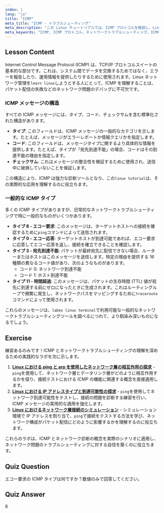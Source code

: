 ```yaml
---
index: 1
lang: "ja"
title: "ICMP"
meta_title: "ICMP - トラブルシューティング"
meta_description: "この Linux チュートリアルでは、ICMP プロトコルを解説し、Linux ネットワーキングを学ぶのに役立ちます。効果的なネットワークトラブルシューティングのために、ICMP メッセージタイプとコードを理解しましょう。"
meta_keywords: "ICMP, ICMP プロトコル，ネットワークトラブルシューティング，ICMP タイプ，Linux ネットワーキング，Linux 学習，Linux チュートリアル，labex linux, 初心者，ガイド"
---
```


## Lesson Content

Internet Control Message Protocol (ICMP) は、TCP/IP プロトコルスイートの基本的な部分です。これは、システム間でデータを交換するためではなく、エラーを報告したり、運用情報を提供したりするために使用されます。Linux ネットワーク管理を`learn linux`しようとする人にとって、ICMP を理解することは、パケット配信の失敗などのネットワーク問題のデバッグに不可欠です。

### ICMP メッセージの構造

すべての ICMP メッセージには、タイプ、コード、チェックサムを含む標準化された構造があります。

- **タイプ**: このフィールドは、ICMP メッセージの一般的なカテゴリを示します。たとえば、メッセージがエラーレポートか情報クエリかを指定します。
- **コード**: このフィールドは、メッセージタイプに関するより具体的な情報を提供します。たとえば、タイプが「宛先到達不能」の場合、コードはその到達不能の理由を指定します。
- **チェックサム**: これはメッセージの整合性を検証するために使用され、送信中に破損していないことを保証します。

この構造により、ICMP は強力な診断ツールとなり、この`linux tutorial`は、その実際的な応用を理解するのに役立ちます。

### 一般的な ICMP タイプ

多くの ICMP タイプがありますが、日常的なネットワークトラブルシューティングで特に一般的なものがいくつかあります。

- **タイプ 8 - エコー要求**: このメッセージは、ターゲットホストへの接続を確認するために`ping`コマンドによって送信されます。
- **タイプ 0 - エコー応答**: ターゲットホストが到達可能であれば、エコー要求に応答してエコー応答を返し、接続を確立できることを確認します。
- **タイプ 3 - 宛先到達不能**: パケットが最終宛先に配信できない場合、ルーターまたはホストはこのメッセージを送信します。特定の理由を提供する 16 種類の異なるコード値があり、次のようなものがあります。
  - コード 0: ネットワーク到達不能
  - コード 1: ホスト到達不能
- **タイプ 11 - 時間超過**: このメッセージは、パケットの生存時間 (TTL) 値が宛先に到達する前にゼロになったときに生成されます。これはルーティングループで頻繁に発生し、ネットワークパスをマッピングするために`traceroute`コマンドによって使用されます。

これらのメッセージは、`labex linux terminal`で利用可能な一般的なネットワークトラブルシューティングツールを調べるにつれて、より馴染み深いものになるでしょう。

## Exercise

練習あるのみです！ICMP とネットワークトラブルシューティングの理解を深めるための実践的なラボを次に示します。

1.  **[Linux における ping と arp を使用したネットワーク層の相互作用の探求](https://labex.io/ja/labs/comptia-explore-network-layer-interaction-with-ping-and-arp-in-linux-592746)** - `ping`を使用して、ネットワーク層とデータリンク層がどのように相互作用するかを探り、接続テストにおける ICMP の機能に関連する概念を直接適用します。
2.  **[Linux における IP アドレスタイプと到達可能性の探求](https://labex.io/ja/labs/comptia-explore-ip-address-types-and-reachability-in-linux-592780)** - `ping`を使用してネットワーク到達可能性をテストし、接続の問題を診断する練習を行い、ICMP メッセージの実用的な適用を強化します。
3.  **[Linux におけるネットワーク層接続のシミュレーション](https://labex.io/ja/labs/comptia-simulate-network-layer-connectivity-in-linux-592752)** - シミュレーション環境で IP アドレスを割り当て、`ping`で接続をテストする方法を学び、ネットワーク構成がパケット配信にどのように影響するかを理解するのに役立ちます。

これらのラボは、ICMP とネットワーク診断の概念を実際のシナリオに適用し、ネットワーク問題のトラブルシューティングに対する自信を築くのに役立ちます。

## Quiz Question

エコー要求の ICMP タイプは何ですか？数値のみで回答してください。

## Quiz Answer

8
